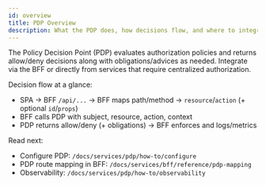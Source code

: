 ```yaml
---
id: overview
title: PDP Overview
description: What the PDP does, how decisions flow, and where to integrate.
---
```


The Policy Decision Point (PDP) evaluates authorization policies and returns allow/deny decisions along with obligations/advices as needed. Integrate via the BFF or directly from services that require centralized authorization.

Decision flow at a glance:

- SPA → BFF `/api/...` → BFF maps path/method → `resource`/`action` (+ optional `id`/`props`)
- BFF calls PDP with subject, resource, action, context
- PDP returns allow/deny (+ obligations) → BFF enforces and logs/metrics

Read next:

- Configure PDP: `/docs/services/pdp/how-to/configure`
- PDP route mapping in BFF: `/docs/services/bff/reference/pdp-mapping`
- Observability: `/docs/services/pdp/how-to/observability`


